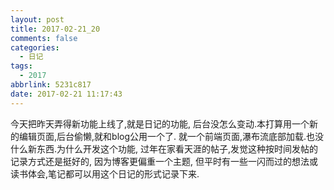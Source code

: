 ```yaml
---
layout: post
title: 2017-02-21_20
comments: false
categories:
  - 日记
tags:
  - 2017
abbrlink: 5231c817
date: 2017-02-21 11:17:43
---
```


  今天把昨天弄得新功能上线了,就是日记的功能, 后台没怎么变动.本打算用一个新的编辑页面,后台偷懒,就和blog公用一个了. 就一个前端页面,瀑布流底部加载.也没什么新东西.为什么开发这个功能, 过年在家看天涯的帖子,发觉这种按时间发帖的记录方式还是挺好的, 因为博客更偏重一个主题, 但平时有一些一闪而过的想法或读书体会,笔记都可以用这个日记的形式记录下来.

